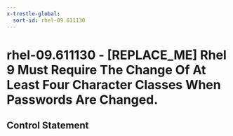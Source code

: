 ```yaml
---
x-trestle-global:
  sort-id: rhel-09.611130
---
```


# rhel-09.611130 - \[REPLACE_ME\] Rhel 9 Must Require The Change Of At Least Four Character Classes When Passwords Are Changed.

## Control Statement
